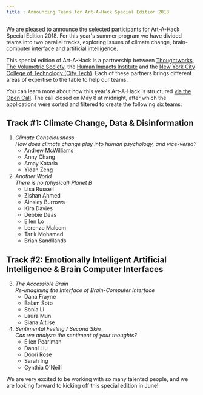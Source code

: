 ```yaml
---
title : Announcing Teams for Art-A-Hack Special Edition 2018
---
```

We are pleased to announce the selected participants for Art-A-Hack Special Edition 2018. For this year's summer program we have divided teams into two parallel tracks, exploring issues of climate change, brain-computer interface and artificial intelligence.

This special edition of Art-A-Hack is a partnership between <a href="https://www.thoughtworks.com/">Thoughtworks</a>, <a href="http://www.meetup.com/volumetric/">The Volumetric Society</a>, the <a href="https://www.humanimpactsinstitute.org/">Human Impacts Institute</a> and the <a href="http://www.citytech.cuny.edu/">New York City College of Technology (City Tech)</a>. Each of these partners brings different areas of expertise to the table to help our teams.

<!--excerpt-ends-->

You can learn more about how this year's Art-A-Hack is structured <a href="/summer-2018/call/">via the Open Call</a>. The call closed on May 8 at midnight, after which the applications were sorted and filtered to create the following six teams:

## Track #1: Climate Change, Data & Disinformation

<ol class="team-list">
	<li>
		<em>Climate Consciousness<br /><span class="teaser">How does climate change play into human psychology, and vice-versa?</span></em>
		<ul>
			<li>Andrew McWilliams</li>
			<li>Anny Chang</li>
			<li>Amay Kataria</li>
			<li>Yidan Zeng</li>
		</ul>
	</li>
	<li>
		<em>Another World<br /><span class="teaser">There is no (physical) Planet B</span></em>
		<ul>
			<li>Lisa Russell</li>
			<li>Zishan Ahmed</li>
			<li>Ainsley Burrows</li>
			<li>Kira Davies</li>
			<li>Debbie Deas</li>
			<li>Ellen Lo</li>
			<li>Lerenzo Malcom</li>
			<li>Tarik Mohamed</li>
			<li>Brian Sandilands</li>
		</ul>
	</li>
</ol>

## Track #2: Emotionally Intelligent Artificial Intelligence & Brain Computer Interfaces

<ol class="team-list" start="3">
	<li>
		<em>The Accessible Brain<br /><span class="teaser">Re-imagining the Interface of Brain-Computer Interface</span></em>
		<ul>
			<li>Dana Frayne</li>
			<li>Balam Soto</li>
			<li>Sonia Li</li>
			<li>Laura Mun</li>
			<li>Siana Altiise</li>
		</ul>
	</li>
	<li>
		<em>Sentimental Feeling / Second Skin<br /><span class="teaser">Can we analyze the sentiment of your thoughts?</span></em>
		<ul>
			<li>Ellen Pearlman</li>
			<li>Danni Liu</li>
			<li>Doori Rose</li>
			<li>Sarah Ing</li>
			<li>Cynthia O'Neill</li>
		</ul>
	</li>
</ol>

We are very excited to be working with so many talented people, and we are looking forward to kicking off this special edition in June!